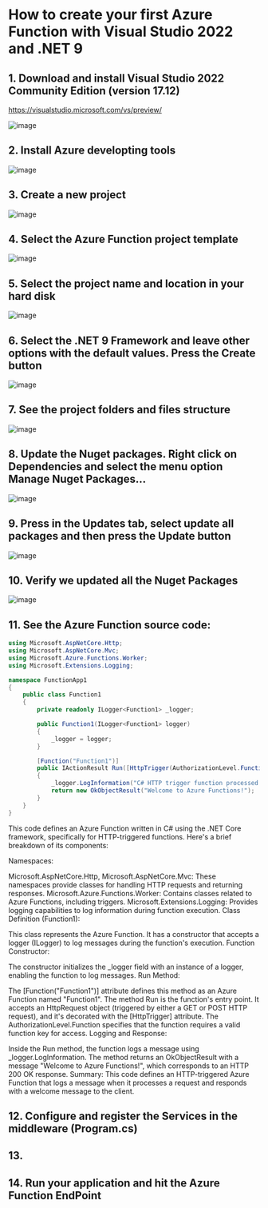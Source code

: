 # How to create your first Azure Function with Visual Studio 2022 and .NET 9

## 1. Download and install Visual Studio 2022 Community Edition (version 17.12)

https://visualstudio.microsoft.com/vs/preview/

![image](https://github.com/user-attachments/assets/138e866e-e58d-4468-a9a6-756dd1d69a0b)

## 2. Install Azure developting tools 

![image](https://github.com/user-attachments/assets/00327f33-1e76-4e18-94f2-8496685ae493)

## 3. Create a new project 

![image](https://github.com/user-attachments/assets/3a1f094d-492d-46a5-bbd6-8eb90319ea8b)

## 4. Select the Azure Function project template

![image](https://github.com/user-attachments/assets/6fdfe72a-14bb-43b2-b58f-36560d2183af)

## 5. Select the project name and location in your hard disk

![image](https://github.com/user-attachments/assets/e919b519-aba9-4644-8c64-b5c0df172c83)

## 6. Select the .NET 9 Framework and leave other options with the default values. Press the Create button

![image](https://github.com/user-attachments/assets/65f8c82e-5ab5-45af-8e6c-a97dec5e8cc0)

## 7. See the project folders and files structure

![image](https://github.com/user-attachments/assets/1679a177-9cb1-469b-9f28-f0be5a524e79)

## 8. Update the Nuget packages. Right click on Dependencies and select the menu option Manage Nuget Packages...

![image](https://github.com/user-attachments/assets/04b07d06-769f-41b9-abc3-727910e6e1e6)

## 9. Press in the Updates tab, select update all packages and then press the Update button

![image](https://github.com/user-attachments/assets/aee3f584-2d93-4068-9493-740a66caf06c)

## 10. Verify we updated all the Nuget Packages

![image](https://github.com/user-attachments/assets/90209b7d-cca9-47a6-a6fe-2a0483e0dbc7)

## 11. See the Azure Function source code:

```csharp
using Microsoft.AspNetCore.Http;
using Microsoft.AspNetCore.Mvc;
using Microsoft.Azure.Functions.Worker;
using Microsoft.Extensions.Logging;

namespace FunctionApp1
{
    public class Function1
    {
        private readonly ILogger<Function1> _logger;

        public Function1(ILogger<Function1> logger)
        {
            _logger = logger;
        }

        [Function("Function1")]
        public IActionResult Run([HttpTrigger(AuthorizationLevel.Function, "get", "post")] HttpRequest req)
        {
            _logger.LogInformation("C# HTTP trigger function processed a request.");
            return new OkObjectResult("Welcome to Azure Functions!");
        }
    }
}
```

This code defines an Azure Function written in C# using the .NET Core framework, specifically for HTTP-triggered functions. Here's a brief breakdown of its components:

Namespaces:

Microsoft.AspNetCore.Http, Microsoft.AspNetCore.Mvc: These namespaces provide classes for handling HTTP requests and returning responses.
Microsoft.Azure.Functions.Worker: Contains classes related to Azure Functions, including triggers.
Microsoft.Extensions.Logging: Provides logging capabilities to log information during function execution.
Class Definition (Function1):

This class represents the Azure Function.
It has a constructor that accepts a logger (ILogger<Function1>) to log messages during the function's execution.
Function Constructor:

The constructor initializes the _logger field with an instance of a logger, enabling the function to log messages.
Run Method:

The [Function("Function1")] attribute defines this method as an Azure Function named "Function1".
The method Run is the function's entry point. It accepts an HttpRequest object (triggered by either a GET or POST HTTP request), and it's decorated with the [HttpTrigger] attribute.
The AuthorizationLevel.Function specifies that the function requires a valid function key for access.
Logging and Response:

Inside the Run method, the function logs a message using _logger.LogInformation.
The method returns an OkObjectResult with a message "Welcome to Azure Functions!", which corresponds to an HTTP 200 OK response.
Summary:
This code defines an HTTP-triggered Azure Function that logs a message when it processes a request and responds with a welcome message to the client.

## 12. Configure and register the Services in the middleware (Program.cs)

## 13. 

## 14. Run your application and hit the Azure Function EndPoint



